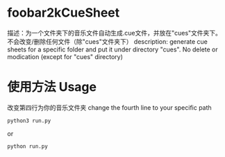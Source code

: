 # foobar2kCueSheet
描述：为一个文件夹下的音乐文件自动生成.cue文件，并放在"cues"文件夹下。不会改变/删除任何文件（除"cues"文件夹下）
description: generate cue sheets for a specific folder and put it under directory "cues". No delete or modication (except for "cues" directory)
# 使用方法 Usage
改变第四行为你的音乐文件夹
change the fourth line to your specific path

```
python3 run.py
```
or
```
python run.py
```
